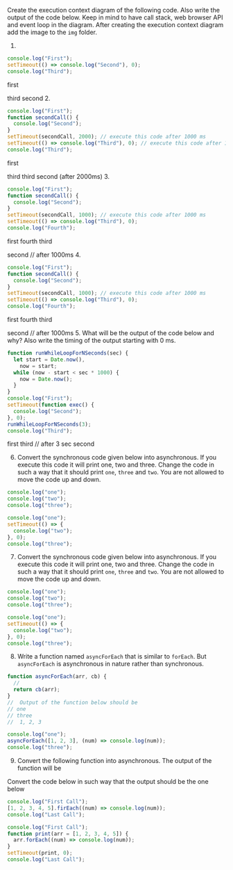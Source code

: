 Create the execution context diagram of the following code. Also write the output of the code below. Keep in mind to have call stack, web browser API and event loop in the diagram. After creating the execution context diagram add the image to the `img` folder.

1.

```js
console.log("First");
setTimeout(() => console.log("Second"), 0);
console.log("Third");
```

first

third
second 2.

```js
console.log("First");
function secondCall() {
  console.log("Second");
}
setTimeout(secondCall, 2000); // execute this code after 1000 ms
setTimeout(() => console.log("Third"), 0); // execute this code after 1000 ms
console.log("Third");
```

first

third
third
second (after 2000ms) 3.

```js
console.log("First");
function secondCall() {
  console.log("Second");
}
setTimeout(secondCall, 1000); // execute this code after 1000 ms
setTimeout(() => console.log("Third"), 0);
console.log("Fourth");
```

first
fourth
third

second // after 1000ms 4.

```js
console.log("First");
function secondCall() {
  console.log("Second");
}
setTimeout(secondCall, 1000); // execute this code after 1000 ms
setTimeout(() => console.log("Third"), 0);
console.log("Fourth");
```

first
fourth
third

second // after 1000ms 5. What will be the output of the code below and why? Also write the timing of the output starting with 0 ms.

```js
function runWhileLoopForNSeconds(sec) {
  let start = Date.now(),
    now = start;
  while (now - start < sec * 1000) {
    now = Date.now();
  }
}
console.log("First");
setTimeout(function exec() {
  console.log("Second");
}, 0);
runWhileLoopForNSeconds(3);
console.log("Third");
```

first
third // after 3 sec
second

6. Convert the synchronous code given below into asynchronous. If you execute this code it will print one, two and three. Change the code in such a way that it should print `one`, `three` and `two`. You are not allowed to move the code up and down.

```js
console.log("one");
console.log("two");
console.log("three");
```

```js
console.log("one");
setTimeout(() => {
  console.log("two");
}, 0);
console.log("three");
```

7. Convert the synchronous code given below into asynchronous. If you execute this code it will print one, two and three. Change the code in such a way that it should print `one`, `three` and `two`. You are not allowed to move the code up and down.

```js
console.log("one");
console.log("two");
console.log("three");
```

```js
console.log("one");
setTimeout(() => {
  console.log("two");
}, 0);
console.log("three");
```

8. Write a function named `asyncForEach` that is similar to `forEach`. But `asyncForEach` is asynchronous in nature rather than synchronous.

```js
function asyncForEach(arr, cb) {
  //
  return cb(arr);
}
//  Output of the function below should be
// one
// three
//  1, 2, 3

console.log("one");
asyncForEach([1, 2, 3], (num) => console.log(num));
console.log("three");
```

9. Convert the following function into asynchronous. The output of the function will be

<!-- First Call -->
<!-- 1, 2, 3, 4, 5 -->
<!-- Last Call -->

Convert the code below in such way that the output should be the one below

<!-- First Call -->
<!-- Last Call -->
<!-- 1, 2, 3, 4, 5 -->

```js
console.log("First Call");
[1, 2, 3, 4, 5].firEach((num) => console.log(num));
console.log("Last Call");
```

```js
console.log("First Call");
function print(arr = [1, 2, 3, 4, 5]) {
  arr.forEach((num) => console.log(num));
}
setTimeout(print, 0);
console.log("Last Call");
```
